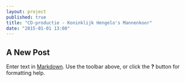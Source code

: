 ```yaml
---
layout: project
published: true
title: "CD-productie - Koninklijk Hengelo's Mannenkoor"
date: "2015-01-01 13:00"
---
```


## A New Post

Enter text in [Markdown](http://daringfireball.net/projects/markdown/). Use the toolbar above, or click the **?** button for formatting help.
